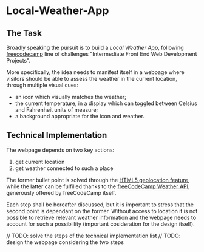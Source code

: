 # Local-Weather-App

## The Task

Broadly speaking the pursuit is to build a *Local Weather App*, following [freecodecamp](https://www.freecodecamp.org/) line of challenges "Intermediate Front End Web Development Projects".

More specifically, the idea needs to manifest itself in a webpage where visitors should be able to assess the weather in the current location, through multiple visual cues: 

- an icon which visually matches the weather;
- the current temperature, in a display which can toggled between Celsius and Fahrenheit units of measure;
- a background appropriate for the icon and weather.


## Technical Implementation

The webpage depends on two key actions:

1. get current location
2. get weather connected to such a place 

The former bullet point is solved through the [HTML5 geolocation feature](https://developer.mozilla.org/en-US/docs/Web/API/Geolocation/Using_geolocation), while the latter can be fulfilled thanks to the [freeCodeCamp Weather API](https://fcc-weather-api.glitch.me/), generously offered by freeCodeCamp itself.

Each step shall be hereafter discussed, but it is important to stress that the second point is dependant on the former. Without access to location it is not possible to retrieve relevant weather information and the webpage needs to account for such a possibillity (important cosideration for the design itself).

// TODO: solve the steps of the technical implementation list
// TODO: design the webpage considering the two steps
